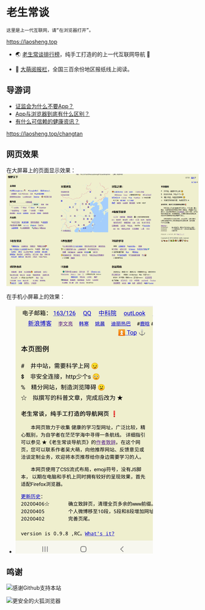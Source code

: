 老生常谈
========

	这里是上一代互联网，请“在浏览器打开”。

https://laosheng.top

* 🌏 [老生常谈排行榜](index2.html)，纯手工打造的的上一代互联网导航 🚩

* 📰 [大萌阅报栏](yuebaolan.html)，全国三百余份地区报纸线上阅读。


导游词
--------

+ [证监会为什么不要App？](changtan/证券市场法定信息披露媒体.txt.md)
+ [App与浏览器到底有什么区别？](changtan/App和浏览器的三个区别.txt.md)
+ [有什么可信赖的健康资讯？](changtan/介绍几个权威的医疗健康类报纸.txt.md)

https://laosheng.top/changtan


网页效果
--------

在大屏幕上的页面显示效果：
![大屏幕上的页面效果](sample/ALLView-720p-PC.png)

在手机小屏幕上的效果：
+ ![](./sample/TailView-360p-phone.png)


鸣谢
------

![感谢Github支持本站](https://tosdr.org/logo/github.png)

![更安全的火狐浏览器](https://www.mozilla.org/media/protocol/img/logos/firefox/browser/logo-sm.f2523d97cbe0.png)
